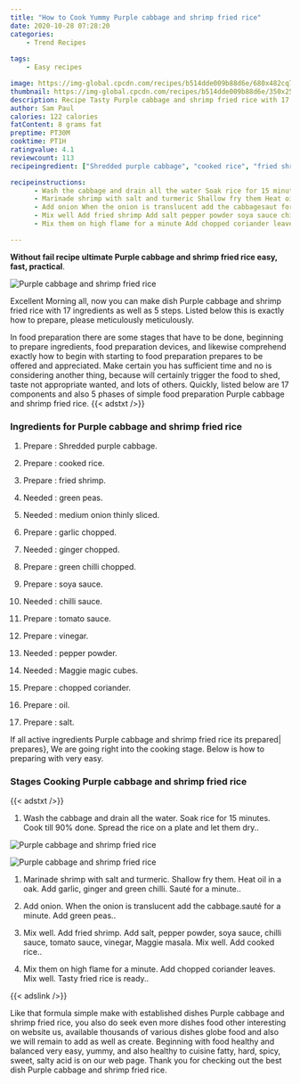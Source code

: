 ```yaml
---
title: "How to Cook Yummy Purple cabbage and shrimp fried rice"
date: 2020-10-28 07:28:20
categories:
    - Trend Recipes
    
tags:
    - Easy recipes

image: https://img-global.cpcdn.com/recipes/b514dde009b88d6e/680x482cq70/purple-cabbage-and-shrimp-fried-rice-recipe-main-photo.jpg
thumbnail: https://img-global.cpcdn.com/recipes/b514dde009b88d6e/350x250cq70/purple-cabbage-and-shrimp-fried-rice-recipe-main-photo.jpg
description: Recipe Tasty Purple cabbage and shrimp fried rice with 17 ingredients and 5 stages of easy cooking.
author: Sam Paul
calories: 122 calories
fatContent: 8 grams fat
preptime: PT30M
cooktime: PT1H
ratingvalue: 4.1
reviewcount: 113
recipeingredient: ["Shredded purple cabbage", "cooked rice", "fried shrimp", "green peas", "medium onion thinly sliced", "garlic chopped", "ginger chopped", "green chilli chopped", "soya sauce", "chilli sauce", "tomato sauce", "vinegar", "pepper powder", "Maggie magic cubes", "chopped coriander", "oil", "salt"]

recipeinstructions: 
      - Wash the cabbage and drain all the water Soak rice for 15 minutes Cook till 90 done Spread the rice on a plate and let them dry 
      - Marinade shrimp with salt and turmeric Shallow fry them Heat oil in a oak Add garlic ginger and green chilli Saut for a minute 
      - Add onion When the onion is translucent add the cabbagesaut for a minute Add green peas 
      - Mix well Add fried shrimp Add salt pepper powder soya sauce chilli sauce tomato sauce vinegar Maggie masala Mix well Add cooked rice 
      - Mix them on high flame for a minute Add chopped coriander leaves Mix well Tasty fried rice is ready

---
```




**Without fail recipe ultimate Purple cabbage and shrimp fried rice easy, fast, practical**. 


![Purple cabbage and shrimp fried rice](https://img-global.cpcdn.com/recipes/b514dde009b88d6e/680x482cq70/purple-cabbage-and-shrimp-fried-rice-recipe-main-photo.jpg "Purple cabbage and shrimp fried rice")




Excellent Morning all, now you can make dish Purple cabbage and shrimp fried rice with 17 ingredients as well as 5 steps. Listed below this is exactly how to prepare, please meticulously meticulously.

In food preparation there are some stages that have to be done, beginning to prepare ingredients, food preparation devices, and likewise comprehend exactly how to begin with starting to food preparation prepares to be offered and appreciated. Make certain you has sufficient time and no is considering another thing, because will certainly trigger the food to shed, taste not appropriate wanted, and lots of others. Quickly, listed below are 17 components and also 5 phases of simple food preparation Purple cabbage and shrimp fried rice.
{{< adstxt />}}

### Ingredients for Purple cabbage and shrimp fried rice


1. Prepare  : Shredded purple cabbage.

1. Prepare  : cooked rice.

1. Prepare  : fried shrimp.

1. Needed  : green peas.

1. Needed  : medium onion thinly sliced.

1. Prepare  : garlic chopped.

1. Needed  : ginger chopped.

1. Prepare  : green chilli chopped.

1. Prepare  : soya sauce.

1. Needed  : chilli sauce.

1. Prepare  : tomato sauce.

1. Prepare  : vinegar.

1. Needed  : pepper powder.

1. Needed  : Maggie magic cubes.

1. Prepare  : chopped coriander.

1. Prepare  : oil.

1. Prepare  : salt.



If all active ingredients Purple cabbage and shrimp fried rice its prepared| prepares}, We are going right into the cooking stage. Below is how to preparing with very easy.

### Stages Cooking Purple cabbage and shrimp fried rice

{{< adstxt />}}


1. Wash the cabbage and drain all the water. Soak rice for 15 minutes. Cook till 90% done. Spread the rice on a plate and let them dry..



![Purple cabbage and shrimp fried rice](https://img-global.cpcdn.com/steps/add5c1dcf73e4efa/160x128cq70/purple-cabbage-and-shrimp-fried-rice-recipe-step-1-photo.jpg" "Purple cabbage and shrimp fried rice")

![Purple cabbage and shrimp fried rice](https://img-global.cpcdn.com/steps/87742bb819b3461d/160x128cq70/purple-cabbage-and-shrimp-fried-rice-recipe-step-1-photo.jpg" "Purple cabbage and shrimp fried rice")



1. Marinade shrimp with salt and turmeric. Shallow fry them. Heat oil in a oak. Add garlic, ginger and green chilli. Sauté for a minute..



1. Add onion. When the onion is translucent add the cabbage.sauté for a minute. Add green peas..



1. Mix well. Add fried shrimp. Add salt, pepper powder, soya sauce, chilli sauce, tomato sauce, vinegar, Maggie masala. Mix well. Add cooked rice..



1. Mix them on high flame for a minute. Add chopped coriander leaves. Mix well. Tasty fried rice is ready..





{{< adslink />}}

Like that formula simple make with established dishes Purple cabbage and shrimp fried rice, you also do seek even more dishes food other interesting on website us, available thousands of various dishes globe food and also we will remain to add as well as create. Beginning with food healthy and balanced very easy, yummy, and also healthy to cuisine fatty, hard, spicy, sweet, salty acid is on our web page. Thank you for checking out the best dish Purple cabbage and shrimp fried rice.
